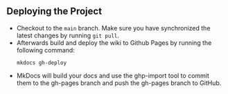 ## Deploying the Project

* Checkout to the `main` branch. Make sure you have synchronized the latest changes by running `git pull`. 
* Afterwards build and deploy the wiki to Github Pages by running
  the following command:
    ``` 
    mkdocs gh-deploy
    ```
* MkDocs will build your docs and use the ghp-import tool to commit them to the gh-pages branch and push the gh-pages branch to GitHub.
